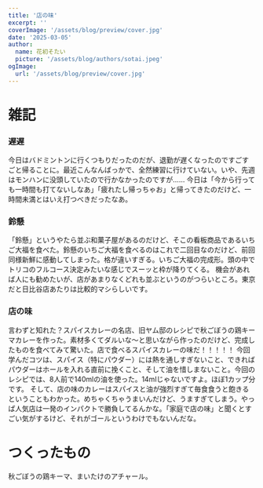 ```yaml
---
title: '店の味'
excerpt: ''
coverImage: '/assets/blog/preview/cover.jpg'
date: '2025-03-05'
author:
  name: 花初そたい
  picture: '/assets/blog/authors/sotai.jpeg'
ogImage:
  url: '/assets/blog/preview/cover.jpg'
---
```

# 雑記
### 遅遅
今日はバドミントンに行くつもりだったのだが、退勤が遅くなったのですごすごと帰ることに。最近こんなんばっかで、全然練習に行けていない。いや、先週はモンハンに没頭していたので行かなかったのですが……
今日は「今から行っても一時間も打てないしなあ」「疲れたし帰っちゃお」と帰ってきたのだけど、一時間未満とはいえ打つべきだったなあ。

### 鈴懸
「鈴懸」というやたら並ぶ和菓子屋があるのだけど、そこの看板商品であるいちご大福を食べた。鈴懸のいちご大福を食べるのはこれで二回目なのだけど、前回同様新鮮に感動してしまった。格が違いすぎる。いちご大福の完成形。頭の中でトリコのフルコース決定みたいな感じでスーッと枠が降りてくる。
機会があれば人にも勧めたいが、店があまりなくどれも並ぶというのがつらいところ。東京だと日比谷店あたりは比較的マシらしいです。

### 店の味
言わずと知れた？スパイスカレーの名店、旧ヤム邸のレシピで秋ごぼうの鶏キーマカレーを作った。素材多くてダルいな～と思いながら作ったのだけど、完成したものを食べてみて驚いた。店で食べるスパイスカレーの味だ！！！！！
今回学んだコツは、スパイス（特にパウダー）には熱を通しすぎないこと、できればパウダーはホールを入れる直前に挽くこと、そして油を惜しまないこと。今回のレシピでは、8人前で140mlの油を使った。14mlじゃないですよ。ほぼ1カップ分です。
そして、店の味のカレーはスパイスと油が強烈すぎて毎食食うと飽きるということもわかった。めちゃくちゃうまいんだけど、うますぎてしまう。やっぱ人気店は一発のインパクトで勝負してるんかな。「家庭で店の味」と聞くとすごい気がするけど、それがゴールというわけでもないんだな。

# つくったもの
秋ごぼうの鶏キーマ、まいたけのアチャール。
